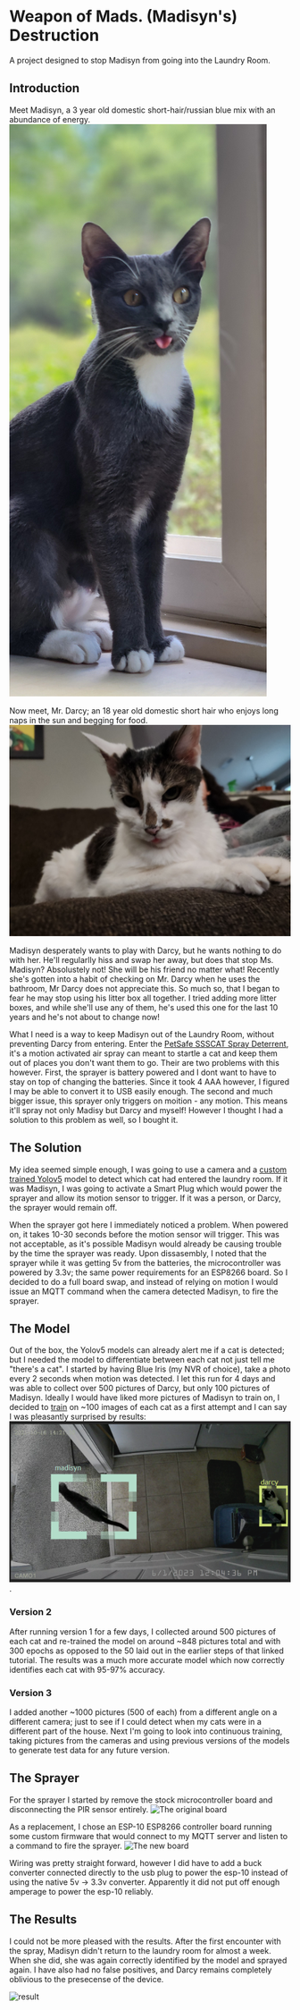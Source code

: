 # Weapon of Mads. (Madisyn's) Destruction
A project designed to stop Madisyn from going into the Laundry Room.

## Introduction
Meet Madisyn, a 3 year old domestic short-hair/russian blue mix with an abundance of energy.
![Ms. Madisyn](https://github.com/sdwagner2615/arduino-mqtt-wmd/blob/main/images/madisyn.jpg?raw=true)

Now meet, Mr. Darcy; an 18 year old domestic short hair who enjoys long naps in the sun and begging for food.
![Mr. Darcy](https://github.com/sdwagner2615/arduino-mqtt-wmd/blob/main/images/darcy.jpg?raw=true)

Madisyn desperately wants to play with Darcy, but he wants nothing to do with her. He'll regularlly hiss and swap her away,
but does that stop Ms. Madisyn? Absolustely not! She will be his friend no matter what! Recently she's gotten into a habit of
checking on Mr. Darcy when he uses the bathroom, Mr Darcy does not appreciate this. So much so, that I began to fear he may
stop using his litter box all together. I tried adding more litter boxes, and while she'll use any of them, he's used this one
for the last 10 years and he's not about to change now!

What I need is a way to keep Madisyn out of the Laundry Room, without preventing Darcy from entering. Enter the
[PetSafe SSSCAT Spray Deterrent](https://www.amazon.com/dp/B0721735K9), it's a motion activated air spray can meant to startle
a cat and keep them out of places you don't want them to go. Their are two problems with this however. First, the sprayer is battery
powered and I dont want to have to stay on top of changing the batteries. Since it took 4 AAA however, I figured I may be able to
convert it to USB easily enough. The second and much bigger issue, this sprayer only triggers on moition - any motion. This means
it'll spray not only Madisy but Darcy and myself! However I thought I had a solution to this problem as well, so I bought it.

## The Solution
My idea seemed simple enough, I was going to use a camera and a [custom trained Yolov5](https://github.com/ultralytics/yolov5) model
to detect which cat had entered the laundry room. If it was Madisyn, I was going to activate a Smart Plug which would power the sprayer
and allow its motion sensor to trigger. If it was a person, or Darcy, the sprayer would remain off. 

When the sprayer got here I immediately noticed a problem. When powered on, it takes 10-30 seconds before the motion sensor will trigger.
This was not acceptable, as it's possible Madisyn would already be causing trouble by the time the sprayer was ready. Upon dissasembly,
I noted that the sprayer while it was getting 5v from the batteries, the microcontroller was powered by 3.3v; the same power requirements
for an ESP8266 board. So I decided to do a full board swap, and instead of relying on motion I would issue an MQTT command when the camera
detected Madisyn, to fire the sprayer.

## The Model
Out of the box, the Yolov5 models can already alert me if a cat is detected; but I needed the model to differentiate between each
cat not just tell me "there's a cat". I started by having Blue Iris (my NVR of choice), take a photo every 2 seconds when motion was
detected. I let this run for 4 days and was able to collect over 500 pictures of Darcy, but only 100 pictures of Madisyn. Ideally I
would have liked more pictures of Madisyn to train on, I decided to [train](https://www.codeproject.com/Articles/5347827/How-to-Train-a-Custom-YOLOv5-Model-to-Detect-Objec)
on ~100 images of each cat as a first attempt and I can say I was pleasantly surprised by results:
![Version 1](https://github.com/sdwagner2615/arduino-mqtt-wmd/blob/main/images/detect.png?raw=true).

### Version 2
After running version 1 for a few days, I collected around 500 pictures of each cat and re-trained the model on around ~848 pictures total
and with 300 epochs as opposed to the 50 laid out in the earlier steps of that linked tutorial. The results was a much more accurate
model which now correctly identifies each cat with 95-97% accuracy. 

### Version 3
I added another ~1000 pictures (500 of each) from a different angle on a different camera; just to see if I could detect when my
cats were in a different part of the house. Next I'm going to look into continuous training, taking pictures from the cameras and using
previous versions of the models to generate test data for any future version.


## The Sprayer
For the sprayer I started by remove the stock microcontroller board and disconnecting the PIR sensor entirely.
![The original board](https://github.com/sdwagner2615/arduino-mqtt-wmd/blob/main/images/sprayer-orig.png?raw=true)

As a replacement, I chose an ESP-10 ESP8266 controller board running some custom firmware that would connect to my MQTT server and
listen to a command to fire the sprayer.
![The new board](https://github.com/sdwagner2615/arduino-mqtt-wmd/blob/main/images/sprayer-esp10.png?raw=true)

Wiring was pretty straight forward, however I did have to add a buck converter connected directly to the usb plug to power the esp-10
instead of using the native 5v -> 3.3v converter. Apparently it did not put off enough amperage to power the esp-10 reliably.

## The Results
I could not be more pleased with the results. After the first encounter with the spray, Madisyn didn't return to the laundry room for
almost a week. When she did, she was again correctly identified by the model and sprayed again. I have also had no false positives,
and Darcy remains completely oblivious to the presecense of the device.

![result](https://github.com/sdwagner2615/arduino-mqtt-wmd/blob/main/images/result.gif?raw=true)
